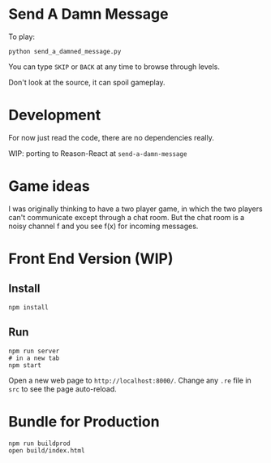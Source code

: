 # Send A Damn Message

To play:
```
python send_a_damned_message.py
```

You can type `SKIP` or `BACK` at any time to browse through levels.

Don't look at the source, it can spoil gameplay.

# Development

For now just read the code, there are no dependencies really.

WIP: porting to Reason-React at `send-a-damn-message`

# Game ideas

I was originally thinking to have a two player game, in which the two players can't communicate except through a chat room.  But the chat room is a noisy channel f and you see f(x) for incoming messages.

# Front End Version (WIP)

## Install

```
npm install
```

## Run

```
npm run server
# in a new tab
npm start
```

Open a new web page to `http://localhost:8000/`. Change any `.re` file in `src` to see the page auto-reload.

# Bundle for Production

```sh
npm run buildprod
open build/index.html
```

